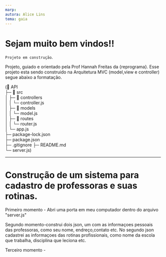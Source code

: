 ```yaml
---
marp:
autora: Alice Lins
tema: gaia
---
```

# **Sejam muito bem vindos!!**
`Projeto em construção`.

Projeto, guiado e orientado pela Prof Hannah Freitas da {reprograma}.
Esse projeto esta sendo construido na Arquitetura MVC (model,view e controller) segue abaixo a formatação.

(📂 API     
├─ 📂 src                       
│  ├─ 📂 controllers            
│  │  └─ controller.js          
│  ├─ 📂 models                 
│  │  └─ model.js      
│  ├─ 📂 routes                 
│  │  └─ router.js            
│  └─ app.js                 
├─ package-lock.json         
├─ package.json  
├─ .gitignore 
├─ README.md             
└─ server.js)       

---
# **Construção de um sistema para cadastro de professoras e suas rotinas**.

Primeiro momento - Abri uma porta em meu computador dentro do arquivo "server.js"

Segundo momento-construi dois json, um com as informaçoes pessoais das professoras, como seu nome, endreço,contato etc. No segundo json cadastrei as informaçoes das rotinas profissionais, como nome da escola que trabalha, disciplina que leciona etc.

Terceiro momento -


